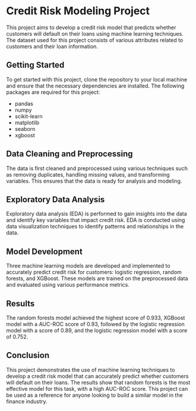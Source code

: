 # Credit Risk Modeling Project
This project aims to develop a credit risk model that predicts whether customers will default on their loans using machine learning techniques. The dataset used for this project consists of various attributes related to customers and their loan information.

## Getting Started
To get started with this project, clone the repository to your local machine and ensure that the necessary dependencies are installed. The following packages are required for this project:

- pandas
- numpy
- scikit-learn
- matplotlib
- seaborn
- xgboost

## Data Cleaning and Preprocessing
The data is first cleaned and preprocessed using various techniques such as removing duplicates, handling missing values, and transforming variables. This ensures that the data is ready for analysis and modeling.

## Exploratory Data Analysis
Exploratory data analysis (EDA) is performed to gain insights into the data and identify key variables that impact credit risk. EDA is conducted using data visualization techniques to identify patterns and relationships in the data.

## Model Development
Three machine learning models are developed and implemented to accurately predict credit risk for customers: logistic regression, random forests, and XGBoost. These models are trained on the preprocessed data and evaluated using various performance metrics.

## Results
The random forests model achieved the highest score of 0.933, XGBoost model with a AUC-ROC score of 0.93, followed by the logistic regression model with a score of 0.89, and the logistic regression model with a score of 0.752.

## Conclusion
This project demonstrates the use of machine learning techniques to develop a credit risk model that can accurately predict whether customers will default on their loans. The results show that random forests is the most effective model for this task, with a high AUC-ROC score. This project can be used as a reference for anyone looking to build a similar model in the finance industry.



